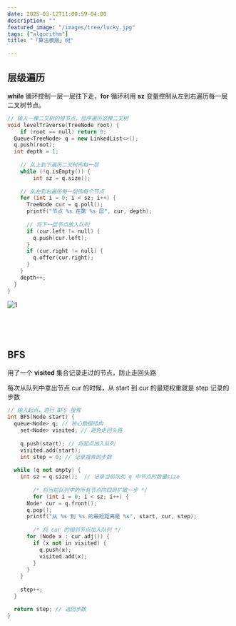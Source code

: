 ```yaml
---
date: 2025-03-12T11:00:59-04:00
description: ""
featured_image: "/images/tree/lucky.jpg"
tags: ["algorithm"]
title: "「算法模版」树"

---
```


## 层级遍历

**while** 循环控制⼀层⼀层往下⾛，**for** 循环利⽤ **sz** 变量控制从左到右遍历每⼀层⼆叉树节点。

```c++
// 输⼊⼀棵⼆叉树的根节点，层序遍历这棵⼆叉树
void levelTraverse(TreeNode root) {
	if (root == null) return 0;
  Queue<TreeNode> q = new LinkedList<>();
  q.push(root);
  int depth = 1;
 
	// 从上到下遍历⼆叉树的每⼀层
	while (!q.isEmpty()) {
		int sz = q.size();
    
    // 从左到右遍历每⼀层的每个节点
    for (int i = 0; i < sz; i++) {
      TreeNode cur = q.poll();
      printf("节点 %s 在第 %s 层", cur, depth);
      
      // 将下⼀层节点放⼊队列
      if (cur.left != null) {
        q.push(cur.left);
      }
      if (cur.right != null) {
        q.offer(cur.right);
      }
    }
    depth++;
  }
}
```

![1](/images/btree/1.png)

&nbsp;

&nbsp;

## BFS

⽤了⼀个 **visited** 集合记录⾛过的节点，防⽌⾛回头路

每次从队列中拿出节点 cur 的时候，从 start 到 cur 的最短权重就是 step 记录的步数

```c++
// 输⼊起点，进⾏ BFS 搜索
int BFS(Node start) {
  queue<Node> q; // 核⼼数据结构
	set<Node> visited; // 避免⾛回头路
 
	q.push(start); // 将起点加⼊队列
	visited.add(start);
	int step = 0; // 记录搜索的步数
	
  while (q not empty) {
    int sz = q.size();	// 记录当前队列 q 中节点的数量size
    
		/* 将当前队列中的所有节点向四周扩散⼀步 */
 		for (int i = 0; i < sz; i++) {
      Node* cur = q.front();
      q.pop();
      printf("从 %s 到 %s 的最短距离是 %s", start, cur, step);
      
     	/* 将 cur 的相邻节点加⼊队列 */
      for (Node x : cur.adj()) {
        if (x not in visited) {
          q.push(x);
          visited.add(x);
        }
      }
    }
    
    step++;
  }

  return step; // 返回步数
}
```

